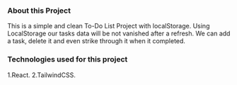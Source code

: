 ### About this Project

  This is a simple and clean To-Do List Project with localStorage.
  Using LocalStorage our tasks data will be not vanished after a refresh.
  We can add a task, delete it and even strike through it when it completed.

### Technologies used for this project

  1.React.
  2.TailwindCSS.

